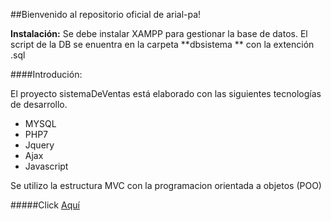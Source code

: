 ##Bienvenido al repositorio oficial de arial-pa!

**Instalación:**
Se debe instalar XAMPP para gestionar la base de datos.
El script de la DB se enuentra en la carpeta **dbsistema ** con la extención .sql

####Introdución:

El proyecto sistemaDeVentas está elaborado con las siguientes tecnologías de desarrollo.
- MYSQL
- PHP7
- Jquery
- Ajax
- Javascript


Se utilizo la estructura MVC con la programacion orientada a objetos (POO)

#####Click [Aquí](https://github.com/ariel-pa/sistemaDeVentas/tree/main "Aquí")
 
